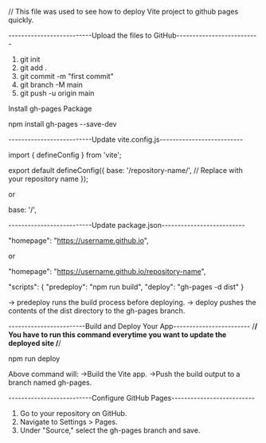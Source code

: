 // This file was used to see how to deploy Vite project to github pages quickly.

--------------------------Upload the files to GitHub--------------------------

1. git init
2. git add .
3. git commit -m "first commit"
4. git branch -M main
5. git push -u origin main

Install gh-pages Package

npm install gh-pages --save-dev

--------------------------Update vite.config.js--------------------------

import { defineConfig } from 'vite';

export default defineConfig({
base: '/repository-name/', // Replace with your repository name
});

or

base: '/',

--------------------------Update package.json--------------------------

"homepage": "https://username.github.io",

or

"homepage": "https://username.github.io/repository-name",

"scripts": {
"predeploy": "npm run build",
"deploy": "gh-pages -d dist"
}

-> predeploy runs the build process before deploying.
-> deploy pushes the contents of the dist directory to the gh-pages branch.

------------------------Build and Deploy Your App------------------------
/**/ You have to run this command everytime you want to update the deployed site /**/

npm run deploy

Above command will:
->Build the Vite app.
->Push the build output to a branch named gh-pages.

--------------------------Configure GitHub Pages--------------------------

1. Go to your repository on GitHub.
2. Navigate to Settings > Pages.
3. Under "Source," select the gh-pages branch and save.
